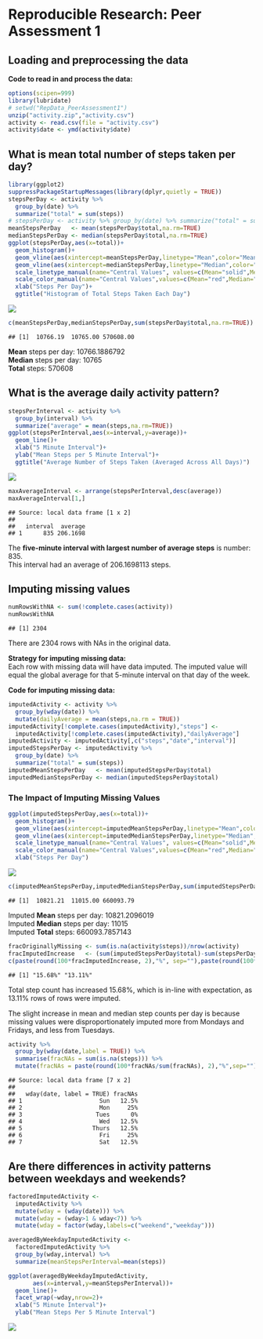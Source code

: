 # Reproducible Research: Peer Assessment 1


## Loading and preprocessing the data
  
  
**Code to read in and process the data:**

```r
options(scipen=999)
library(lubridate)
# setwd("RepData_PeerAssessment1")
unzip("activity.zip","activity.csv")
activity <- read.csv(file = "activity.csv")
activity$date <- ymd(activity$date)
```


## What is mean total number of steps taken per day?

```r
library(ggplot2)
suppressPackageStartupMessages(library(dplyr,quietly = TRUE))
stepsPerDay <- activity %>% 
  group_by(date) %>% 
  summarize("total" = sum(steps))
# stepsPerDay <- activity %>% group_by(date) %>% summarize("total" = sum(steps,na.rm=TRUE))
meanStepsPerDay   <- mean(stepsPerDay$total,na.rm=TRUE)
medianStepsPerDay <- median(stepsPerDay$total,na.rm=TRUE)
ggplot(stepsPerDay,aes(x=total))+
  geom_histogram()+
  geom_vline(aes(xintercept=meanStepsPerDay,linetype="Mean",color="Mean"),show_guide=TRUE)+
  geom_vline(aes(xintercept=medianStepsPerDay,linetype="Median",color="Median"),show_guide=TRUE)+
  scale_linetype_manual(name="Central Values", values=c(Mean="solid",Median="dashed"), guide=FALSE)+
  scale_color_manual(name="Central Values",values=c(Mean="red",Median="cyan"))+
  xlab("Steps Per Day")+
  ggtitle("Histogram of Total Steps Taken Each Day")
```

![](PA1_template_files/figure-html/plotTotalSteps-1.png) 

```r
c(meanStepsPerDay,medianStepsPerDay,sum(stepsPerDay$total,na.rm=TRUE))
```

```
## [1]  10766.19  10765.00 570608.00
```

**Mean** steps per day: 10766.1886792  
**Median** steps per day: 10765  
**Total** steps: 570608


## What is the average daily activity pattern?


```r
stepsPerInterval <- activity %>% 
  group_by(interval) %>% 
  summarize("average" = mean(steps,na.rm=TRUE))
ggplot(stepsPerInterval,aes(x=interval,y=average))+
  geom_line()+
  xlab("5 Minute Interval")+
  ylab("Mean Steps per 5 Minute Interval")+
  ggtitle("Average Number of Steps Taken (Averaged Across All Days)")
```

![](PA1_template_files/figure-html/plotStepsPerInterval-1.png) 

```r
maxAverageInterval <- arrange(stepsPerInterval,desc(average))
maxAverageInterval[1,]
```

```
## Source: local data frame [1 x 2]
## 
##   interval  average
## 1      835 206.1698
```

The **five-minute interval with largest number of average steps** is number: 835.  
This interval had an average of 206.1698113 steps.  

## Imputing missing values


```r
numRowsWithNA <- sum(!complete.cases(activity))
numRowsWithNA
```

```
## [1] 2304
```

There are 2304 rows with NAs in the original data.  

**Strategy for imputing missing data:**  
Each row with missing data will have data imputed. The imputed value will equal the global average for that 5-minute interval on that day of the week.

**Code for imputing missing data:**

```r
imputedActivity <- activity %>% 
  group_by(wday(date)) %>% 
  mutate(dailyAverage = mean(steps,na.rm = TRUE))
imputedActivity[!complete.cases(imputedActivity),"steps"] <- 
  imputedActivity[!complete.cases(imputedActivity),"dailyAverage"]
imputedActivity <- imputedActivity[,c("steps","date","interval")]
imputedStepsPerDay <- imputedActivity %>% 
  group_by(date) %>% 
  summarize("total" = sum(steps))
imputedMeanStepsPerDay   <- mean(imputedStepsPerDay$total)
imputedMedianStepsPerDay <- median(imputedStepsPerDay$total)
```

### The Impact of Imputing Missing Values


```r
ggplot(imputedStepsPerDay,aes(x=total))+
  geom_histogram()+
  geom_vline(aes(xintercept=imputedMeanStepsPerDay,linetype="Mean",color="Mean"),show_guide=TRUE)+
  geom_vline(aes(xintercept=imputedMedianStepsPerDay,linetype="Median",color="Median"),show_guide=TRUE)+
  scale_linetype_manual(name="Central Values", values=c(Mean="solid",Median="dashed"), guide=FALSE)+
  scale_color_manual(name="Central Values",values=c(Mean="red",Median="cyan"))+
  xlab("Steps Per Day")
```

![](PA1_template_files/figure-html/plotTotalStepsImputed-1.png) 

```r
c(imputedMeanStepsPerDay,imputedMedianStepsPerDay,sum(imputedStepsPerDay$total))
```

```
## [1]  10821.21  11015.00 660093.79
```

Imputed **Mean** steps per day: 10821.2096019  
Imputed **Median** steps per day: 11015  
Imputed **Total** steps: 660093.7857143


```r
fracOriginallyMissing <- sum(is.na(activity$steps))/nrow(activity)
fracImputedIncrease   <- (sum(imputedStepsPerDay$total)-sum(stepsPerDay$total,na.rm=TRUE))/sum(stepsPerDay$total,na.rm=TRUE)
c(paste(round(100*fracImputedIncrease, 2),"%", sep=""),paste(round(100*fracOriginallyMissing, 2), "%", sep=""))
```

```
## [1] "15.68%" "13.11%"
```

Total step count has increased 15.68%, which is in-line with expectation, as 13.11% rows of rows were imputed.  

The slight increase in mean and median step counts per day is because missing values were disproportionately imputed more from Mondays and Fridays, and less from Tuesdays.


```r
activity %>% 
  group_by(wday(date,label = TRUE)) %>% 
  summarise(fracNAs = sum(is.na(steps))) %>% 
  mutate(fracNAs = paste(round(100*fracNAs/sum(fracNAs), 2),"%",sep=""))
```

```
## Source: local data frame [7 x 2]
## 
##   wday(date, label = TRUE) fracNAs
## 1                      Sun   12.5%
## 2                      Mon     25%
## 3                     Tues      0%
## 4                      Wed   12.5%
## 5                    Thurs   12.5%
## 6                      Fri     25%
## 7                      Sat   12.5%
```

## Are there differences in activity patterns between weekdays and weekends?


```r
factoredImputedActivity <- 
  imputedActivity %>% 
  mutate(wday = (wday(date))) %>% 
  mutate(wday = (wday>1 & wday<7)) %>% 
  mutate(wday = factor(wday,labels=c("weekend","weekday")))

averagedByWeekdayImputedActivity <- 
  factoredImputedActivity %>% 
  group_by(wday,interval) %>% 
  summarize(meanStepsPerInterval=mean(steps))

ggplot(averagedByWeekdayImputedActivity, 
       aes(x=interval,y=meanStepsPerInterval))+
  geom_line()+
  facet_wrap(~wday,nrow=2)+
  xlab("5 Minute Interval")+
  ylab("Mean Steps Per 5 Minute Interval")
```

![](PA1_template_files/figure-html/plotStepsPerIntervalPanels-1.png) 
